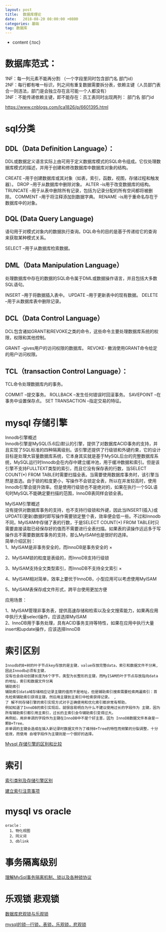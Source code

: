 ```yaml
---
layout: post
title:  数据库理论
date:   2018-08-20 08:00:00 +0800
categories: 基础
tag: 数据库
---
```


* content
{:toc}

# 数据库范式：   
1NF：每一列元素不能再分割 （一个字段里同时包含部门名 部门id）   
2NF：每行都有唯一标识，列之间有重复数据需要拆分表，依赖主键（人员部门表合一则违法，部门是会独立存在且可能一个人都没有）   
3NF：不能传递依赖主键，即不能存在：员工表同时出现两列： 部门名 部门id   

https://www.cnblogs.com/lca1826/p/6601395.html   

# sql分类
## DDL（Data Definition Language）： 
DDL或数据定义语言实际上由可用于定义数据库模式的SQL命令组成。它仅处理数据库模式的描述，并用于创建和修改数据库中数据库对象的结构。

CREATE –用于创建数据库或其对象（如表，索引，函数，视图，存储过程和触发器）。
DROP –用于从数据库中删除对象。
ALTER -is用于改变数据库的结构。
TRUNCATE –用于从表中删除所有记录，包括为记录分配的所有空间都将被删除。
COMMENT –用于将注释添加到数据字典。
RENAME -is用于重命名存在于数据库中的对象。

## DQL  (Data Query Language)
语句用于对模式对象内的数据执行查询。DQL命令的目的是基于传递给它的查询来获取某种模式关系。

SELECT –用于从数据库检索数据。

## DML（Data Manipulation Language）
处理数据库中存在的数据的SQL命令属于DML或数据操作语言，并且包括大多数SQL语句。

INSERT –用于将数据插入表中。
UPDATE –用于更新表中的现有数据。
DELETE –用于从数据库表中删除记录。

## DCL（Data Control Language）
DCL包含诸如GRANT和REVOKE之类的命令，这些命令主要处理数据库系统的权限，权限和其他控制。

GRANT -gives用户的访问权限的数据库。
REVOKE- 撤消使用GRANT命令给定的用户访问权限。

## TCL（transaction Control Language）： 
TCL命令处理数据库内的事务。

COMMIT –提交事务。
ROLLBACK –发生任何错误时回滚事务。
SAVEPOINT –在事务中设置保存点。
SET TRANSACTION –指定交易的特征。


# mysql 存储引擎
Innodb引擎概述   
Innodb引擎是MySQL(5.6后)默认的引擎，提供了对数据库ACID事务的支持，并且实现了SQL标准的四种隔离级别。该引擎还提供了行级锁和外键约束，它的设计目标是处理大容量数据库系统，它本身其实就是基于MySQL后台的完整数据库系统，MySQL运行时Innodb会在内存中建立缓冲池，用于缓冲数据和索引。但是该引擎不支持FULLTEXT类型的索引，而且它没有保存表的行数，当SELECT COUNT(*) FROM TABLE时需要扫描全表。当需要使用数据库事务时，该引擎当然是首选。由于锁的粒度更小，写操作不会锁定全表，所以在并发较高时，使用Innodb引擎会提升效率。但是使用行级锁也不是绝对的，如果在执行一个SQL语句时MySQL不能确定要扫描的范围，InnoDB表同样会锁全表。

MyISAM引擎概述   
没有提供对数据库事务的支持，也不支持行级锁和外键，因此当INSERT(插入)或UPDATE(更新)数据时即写操作需要锁定整个表，效率便会低一些。不过和Innodb不同，MyISAM中存储了表的行数，于是SELECT COUNT(*) FROM TABLE时只需要直接读取已经保存好的值而不需要进行全表扫描。如果表的读操作远远多于写操作且不需要数据库事务的支持，那么MyISAM也是很好的选择。   
简单介绍区别：   
1、MyISAM是非事务安全的，而InnoDB是事务安全的 ×

2、MyISAM锁的粒度是表级的，而InnoDB支持行级锁

3、MyISAM支持全文类型索引，而InnoDB不支持全文索引 ×

4、MyISAM相对简单，效率上要优于InnoDB，小型应用可以考虑使用MyISAM

5、MyISAM表保存成文件形式，跨平台使用更加方便

应用场景：

1、MyISAM管理非事务表，提供高速存储和检索以及全文搜索能力，如果再应用中执行大量select操作，应该选择MyISAM   
2、InnoDB用于事务处理，具有ACID事务支持等特性，如果在应用中执行大量insert和update操作，应该选择InnoDB   

# 索引区别
```
Innodb的B+树的叶子节点key存放的是主键，value存放完整data，索引和数据文件不分离,因此Innodb必须有主键，
没有也会自动创建长度为6个字节，类型为长整形的主键，而MyISAM的叶子节点存放指向data的地址，索引和数据文件分离
辅助索引
辅助索引data域存储相应记录主键的值而不是地址，但是辅助索引搜索需要检索两遍索引：首先检索辅助索引获得主键，然后用主键到主索引中检索获得记录。 ,
了 解不同存储引擎的索引实现方式对于正确使用和优化索引都非常有帮助，
例如知道了InnoDB的索引实现后，就很容易明白为什么不建议使用过长的字段作为 主键，因为所有辅助索引都引用主索引，过长的主索引会令辅助索引变得过大。
再例如，用非单调的字段作为主键在InnoDB中不是个好主意，因为 InnoDB数据文件本身是一颗B+Tree，
非单调的主键会造成在插入新记录时数据文件为了维持B+Tree的特性而频繁的分裂调整，十分低效，而使用 自增字段作为主键则是一个很好的选择。

```
[Mysql 存储引擎的区别和比较](https://blog.csdn.net/zgrgfr/article/details/74455547)

# 索引
[索引类别及存储引擎区别](https://www.cnblogs.com/xiangyangzhu/p/index.html)

[建立索引注意事项](https://blog.csdn.net/sosfnima/article/details/52025114)   


# mysql vs oracle

    oracle：
      1、物化视图
      2、同义词
      3、dblink
      
# 事务隔离级别 

[理解MySql事务隔离机制、锁以及各种锁协议](https://blog.csdn.net/gklifg/article/details/38752691)

# 乐观锁 悲观锁

[数据库悲观锁与乐观锁](https://juejin.im/post/5cb5e3fc6fb9a068973ed3fd)

[mysql的锁--行锁，表锁，乐观锁，悲观锁](https://www.cnblogs.com/deliver/p/5730616.html)

